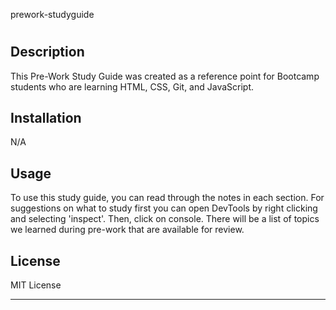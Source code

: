 prework-studyguide
# <PreWork-StudyGuide>

## Description

This Pre-Work Study Guide was created as a reference point for Bootcamp students who are learning HTML, CSS, Git, and JavaScript. 


## Installation

N/A

## Usage

To use this study guide, you can read through the notes in each section. For suggestions on what to study first you can open DevTools by right clicking and selecting 'inspect'. Then, click on console. There will be a list of topics we learned during pre-work that are available for review.

## License

MIT License

---
